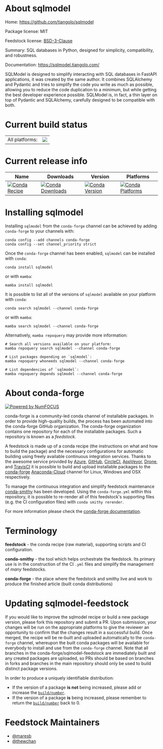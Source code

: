 About sqlmodel
==============

Home: https://github.com/tiangolo/sqlmodel

Package license: MIT

Feedstock license: [BSD-3-Clause](https://github.com/conda-forge/sqlmodel-feedstock/blob/main/LICENSE.txt)

Summary: SQL databases in Python, designed for simplicity, compatibility, and robustness.

Documentation: https://sqlmodel.tiangolo.com/

SQLModel is designed to simplify interacting with SQL databases in FastAPI
 applications, it was created by the same author. It combines SQLAlchemy
 and Pydantic and tries to simplify the code you write as much as possible,
 allowing you to reduce the code duplication to a minimum, but while getting
 the best developer experience possible. SQLModel is, in fact, a thin layer
 on top of Pydantic and SQLAlchemy, carefully designed to be compatible with
 both.


Current build status
====================


<table><tr><td>All platforms:</td>
    <td>
      <a href="https://dev.azure.com/conda-forge/feedstock-builds/_build/latest?definitionId=13725&branchName=main">
        <img src="https://dev.azure.com/conda-forge/feedstock-builds/_apis/build/status/sqlmodel-feedstock?branchName=main">
      </a>
    </td>
  </tr>
</table>

Current release info
====================

| Name | Downloads | Version | Platforms |
| --- | --- | --- | --- |
| [![Conda Recipe](https://img.shields.io/badge/recipe-sqlmodel-green.svg)](https://anaconda.org/conda-forge/sqlmodel) | [![Conda Downloads](https://img.shields.io/conda/dn/conda-forge/sqlmodel.svg)](https://anaconda.org/conda-forge/sqlmodel) | [![Conda Version](https://img.shields.io/conda/vn/conda-forge/sqlmodel.svg)](https://anaconda.org/conda-forge/sqlmodel) | [![Conda Platforms](https://img.shields.io/conda/pn/conda-forge/sqlmodel.svg)](https://anaconda.org/conda-forge/sqlmodel) |

Installing sqlmodel
===================

Installing `sqlmodel` from the `conda-forge` channel can be achieved by adding `conda-forge` to your channels with:

```
conda config --add channels conda-forge
conda config --set channel_priority strict
```

Once the `conda-forge` channel has been enabled, `sqlmodel` can be installed with `conda`:

```
conda install sqlmodel
```

or with `mamba`:

```
mamba install sqlmodel
```

It is possible to list all of the versions of `sqlmodel` available on your platform with `conda`:

```
conda search sqlmodel --channel conda-forge
```

or with `mamba`:

```
mamba search sqlmodel --channel conda-forge
```

Alternatively, `mamba repoquery` may provide more information:

```
# Search all versions available on your platform:
mamba repoquery search sqlmodel --channel conda-forge

# List packages depending on `sqlmodel`:
mamba repoquery whoneeds sqlmodel --channel conda-forge

# List dependencies of `sqlmodel`:
mamba repoquery depends sqlmodel --channel conda-forge
```


About conda-forge
=================

[![Powered by
NumFOCUS](https://img.shields.io/badge/powered%20by-NumFOCUS-orange.svg?style=flat&colorA=E1523D&colorB=007D8A)](https://numfocus.org)

conda-forge is a community-led conda channel of installable packages.
In order to provide high-quality builds, the process has been automated into the
conda-forge GitHub organization. The conda-forge organization contains one repository
for each of the installable packages. Such a repository is known as a *feedstock*.

A feedstock is made up of a conda recipe (the instructions on what and how to build
the package) and the necessary configurations for automatic building using freely
available continuous integration services. Thanks to the awesome service provided by
[Azure](https://azure.microsoft.com/en-us/services/devops/), [GitHub](https://github.com/),
[CircleCI](https://circleci.com/), [AppVeyor](https://www.appveyor.com/),
[Drone](https://cloud.drone.io/welcome), and [TravisCI](https://travis-ci.com/)
it is possible to build and upload installable packages to the
[conda-forge](https://anaconda.org/conda-forge) [Anaconda-Cloud](https://anaconda.org/)
channel for Linux, Windows and OSX respectively.

To manage the continuous integration and simplify feedstock maintenance
[conda-smithy](https://github.com/conda-forge/conda-smithy) has been developed.
Using the ``conda-forge.yml`` within this repository, it is possible to re-render all of
this feedstock's supporting files (e.g. the CI configuration files) with ``conda smithy rerender``.

For more information please check the [conda-forge documentation](https://conda-forge.org/docs/).

Terminology
===========

**feedstock** - the conda recipe (raw material), supporting scripts and CI configuration.

**conda-smithy** - the tool which helps orchestrate the feedstock.
                   Its primary use is in the construction of the CI ``.yml`` files
                   and simplify the management of *many* feedstocks.

**conda-forge** - the place where the feedstock and smithy live and work to
                  produce the finished article (built conda distributions)


Updating sqlmodel-feedstock
===========================

If you would like to improve the sqlmodel recipe or build a new
package version, please fork this repository and submit a PR. Upon submission,
your changes will be run on the appropriate platforms to give the reviewer an
opportunity to confirm that the changes result in a successful build. Once
merged, the recipe will be re-built and uploaded automatically to the
`conda-forge` channel, whereupon the built conda packages will be available for
everybody to install and use from the `conda-forge` channel.
Note that all branches in the conda-forge/sqlmodel-feedstock are
immediately built and any created packages are uploaded, so PRs should be based
on branches in forks and branches in the main repository should only be used to
build distinct package versions.

In order to produce a uniquely identifiable distribution:
 * If the version of a package **is not** being increased, please add or increase
   the [``build/number``](https://docs.conda.io/projects/conda-build/en/latest/resources/define-metadata.html#build-number-and-string).
 * If the version of a package **is** being increased, please remember to return
   the [``build/number``](https://docs.conda.io/projects/conda-build/en/latest/resources/define-metadata.html#build-number-and-string)
   back to 0.

Feedstock Maintainers
=====================

* [@maresb](https://github.com/maresb/)
* [@thewchan](https://github.com/thewchan/)

